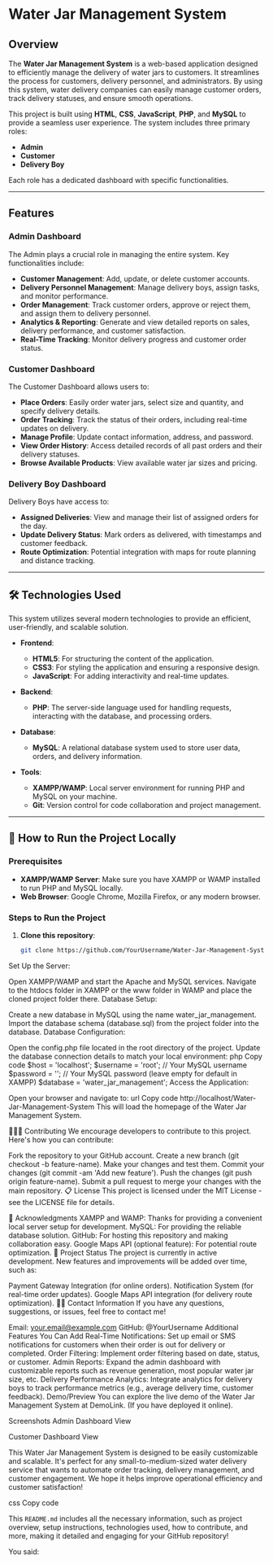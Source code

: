 # Water Jar Management System

## Overview

The **Water Jar Management System** is a web-based application designed to efficiently manage the delivery of water jars to customers. It streamlines the process for customers, delivery personnel, and administrators. By using this system, water delivery companies can easily manage customer orders, track delivery statuses, and ensure smooth operations.

This project is built using **HTML**, **CSS**, **JavaScript**, **PHP**, and **MySQL** to provide a seamless user experience. The system includes three primary roles:
- **Admin**
- **Customer**
- **Delivery Boy**

Each role has a dedicated dashboard with specific functionalities.

---

## Features

### **Admin Dashboard**
The Admin plays a crucial role in managing the entire system. Key functionalities include:
- **Customer Management**: Add, update, or delete customer accounts.
- **Delivery Personnel Management**: Manage delivery boys, assign tasks, and monitor performance.
- **Order Management**: Track customer orders, approve or reject them, and assign them to delivery personnel.
- **Analytics & Reporting**: Generate and view detailed reports on sales, delivery performance, and customer satisfaction.
- **Real-Time Tracking**: Monitor delivery progress and customer order status.

### **Customer Dashboard**
The Customer Dashboard allows users to:
- **Place Orders**: Easily order water jars, select size and quantity, and specify delivery details.
- **Order Tracking**: Track the status of their orders, including real-time updates on delivery.
- **Manage Profile**: Update contact information, address, and password.
- **View Order History**: Access detailed records of all past orders and their delivery statuses.
- **Browse Available Products**: View available water jar sizes and pricing.

### **Delivery Boy Dashboard**
Delivery Boys have access to:
- **Assigned Deliveries**: View and manage their list of assigned orders for the day.
- **Update Delivery Status**: Mark orders as delivered, with timestamps and customer feedback.
- **Route Optimization**: Potential integration with maps for route planning and distance tracking.

---

## 🛠️ **Technologies Used**
This system utilizes several modern technologies to provide an efficient, user-friendly, and scalable solution.

- **Frontend**:
  - **HTML5**: For structuring the content of the application.
  - **CSS3**: For styling the application and ensuring a responsive design.
  - **JavaScript**: For adding interactivity and real-time updates.

- **Backend**:
  - **PHP**: The server-side language used for handling requests, interacting with the database, and processing orders.
  
- **Database**:
  - **MySQL**: A relational database system used to store user data, orders, and delivery information.

- **Tools**:
  - **XAMPP/WAMP**: Local server environment for running PHP and MySQL on your machine.
  - **Git**: Version control for code collaboration and project management.
  
---

## 🎯 **How to Run the Project Locally**

### **Prerequisites**
- **XAMPP/WAMP Server**: Make sure you have XAMPP or WAMP installed to run PHP and MySQL locally.
- **Web Browser**: Google Chrome, Mozilla Firefox, or any modern browser.
  
### **Steps to Run the Project**

1. **Clone this repository**:
   ```bash
   git clone https://github.com/YourUsername/Water-Jar-Management-System.git
Set Up the Server:

Open XAMPP/WAMP and start the Apache and MySQL services.
Navigate to the htdocs folder in XAMPP or the www folder in WAMP and place the cloned project folder there.
Database Setup:

Create a new database in MySQL using the name water_jar_management.
Import the database schema (database.sql) from the project folder into the database.
Database Configuration:

Open the config.php file located in the root directory of the project.
Update the database connection details to match your local environment:
php
Copy code
$host = 'localhost';
$username = 'root';  // Your MySQL username
$password = '';      // Your MySQL password (leave empty for default in XAMPP)
$database = 'water_jar_management';
Access the Application:

Open your browser and navigate to:
url
Copy code
http://localhost/Water-Jar-Management-System
This will load the homepage of the Water Jar Management System.

🧑‍🤝‍🧑 Contributing
We encourage developers to contribute to this project. Here's how you can contribute:

Fork the repository to your GitHub account.
Create a new branch (git checkout -b feature-name).
Make your changes and test them.
Commit your changes (git commit -am 'Add new feature').
Push the changes (git push origin feature-name).
Submit a pull request to merge your changes with the main repository.
📋 License
This project is licensed under the MIT License - see the LICENSE file for details.

🤝 Acknowledgments
XAMPP and WAMP: Thanks for providing a convenient local server setup for development.
MySQL: For providing the reliable database solution.
GitHub: For hosting this repository and making collaboration easy.
Google Maps API (optional feature): For potential route optimization.
📝 Project Status
The project is currently in active development. New features and improvements will be added over time, such as:

Payment Gateway Integration (for online orders).
Notification System (for real-time order updates).
Google Maps API integration (for delivery route optimization).
🧑‍💻 Contact Information
If you have any questions, suggestions, or issues, feel free to contact me!

Email: your.email@example.com
GitHub: @YourUsername
Additional Features You Can Add
Real-Time Notifications: Set up email or SMS notifications for customers when their order is out for delivery or completed.
Order Filtering: Implement order filtering based on date, status, or customer.
Admin Reports: Expand the admin dashboard with customizable reports such as revenue generation, most popular water jar size, etc.
Delivery Performance Analytics: Integrate analytics for delivery boys to track performance metrics (e.g., average delivery time, customer feedback).
Demo/Preview
You can explore the live demo of the Water Jar Management System at DemoLink. (If you have deployed it online).

Screenshots
Admin Dashboard View

Customer Dashboard View

This Water Jar Management System is designed to be easily customizable and scalable. It's perfect for any small-to-medium-sized water delivery service that wants to automate order tracking, delivery management, and customer engagement. We hope it helps improve operational efficiency and customer satisfaction!

css
Copy code

This `README.md` includes all the necessary information, such as project overview, setup instructions, technologies used, how to contribute, and more, making it detailed and engaging for your GitHub repository!




You said:

